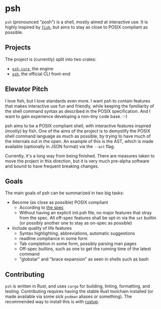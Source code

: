 # psh

`psh` (pronounced "posh") is a shell, mostly aimed at interactive use. It is
highly inspired by [`fish`](https://fishshell.com/), but aims to stay as close
to POSIX compliant as possible.

## Projects

The project is (currently) split into two crates:

- [`psh-core`](psh-core/README.md), the engine
- [`psh`](psh/README.md), the official CLI front-end

## Elevator Pitch

I love fish, but I love standards even more. I want psh to contain features that
makes interactive use fun and friendly, while keeping the familiarity of the
shell command syntax as described in the POSIX specification. And I want to gain
experience developing a non-tiny code base. :-)

psh aims to be a POSIX compliant shell, with interactive features inspired
(mostly) by fish. One of the aims of the project is to demystify the POSIX shell
command language as much as possible, by trying to have much of the internals
out in the open. An example of this is the AST, which is made available
(optionally in JSON format) via the `--ast` flag.

Currently, it's a long way from being finished. There are measures taken to move
the project in this direction, but it is very much pre-alpha software and bound
to have frequent breaking changes.

## Goals

The main goals of psh can be summarized in two big tasks:

- Become (as close as possible) POSIX compliant
  - According to [the
    spec](https://pubs.opengroup.org/onlinepubs/9699919799/utilities/V3_chap02.html)
  - Without having an explicit init.psh file, no major features that stray
    from the spec. All off-spec features shall be opt-in via the `set` builtin
    (or possibly another one to stay as on-spec as possible)
- Include quality of life features
  - Syntax highlighting, abbreviations, automatic suggestions
  - readline compliance in some form
  - Tab completion in some form, possibly parsing man pages
  - Off-spec builtins, such as one to get the running time of the latest
    command
  - "globstar" and "brace expansion" as seen in shells such as bash

## Contributing

`psh` is written in Rust, and uses `cargo` for building, linting, formatting,
and testing. Contributing requires having the stable Rust toolchain installed
(or made available via some sick `podman` aliases or something). The recommended
way to install this is with [rustup](https://rustup.rs).
